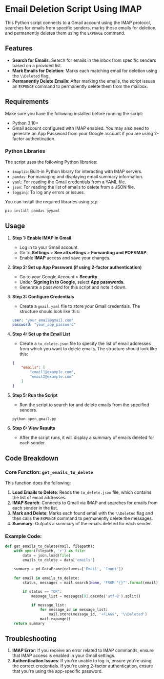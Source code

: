 # Email Deletion Script Using IMAP

This Python script connects to a Gmail account using the IMAP protocol, searches for emails from specific senders, marks those emails for deletion, and permanently deletes them using the `EXPUNGE` command.

## Features
- **Search for Emails**: Search for emails in the inbox from specific senders based on a provided list.
- **Mark Emails for Deletion**: Marks each matching email for deletion using the `\\Deleted` flag.
- **Permanently Delete Emails**: After marking the emails, the script issues an `EXPUNGE` command to permanently delete them from the mailbox.

## Requirements

Make sure you have the following installed before running the script:

- Python 3.10+
- Gmail account configured with IMAP enabled. You may also need to generate an App Password from your Google account if you are using 2-factor authentication.
  
### Python Libraries

The script uses the following Python libraries:
- `imaplib`: Built-in Python library for interacting with IMAP servers.
- `pandas`: For managing and displaying email summary information.
- `yaml`: For reading the Gmail credentials from a YAML file.
- `json`: For reading the list of emails to delete from a JSON file.
- `logging`: To log any errors or issues.

You can install the required libraries using `pip`:

```bash
pip install pandas pyyaml
```

## Usage

1. **Step 1: Enable IMAP in Gmail**
   - Log in to your Gmail account.
   - Go to **Settings** > **See all settings** > **Forwarding and POP/IMAP**.
   - Enable **IMAP** access and save your changes.

2. **Step 2: Set up App Password (if using 2-factor authentication)**
   - Go to your Google Account > **Security**.
   - Under **Signing in to Google**, select **App passwords**.
   - Generate a password for this script and note it down.

3. **Step 3: Configure Credentials**
   - Create a `gmail.yaml` file to store your Gmail credentials. The structure should look like this:

   ```yaml
   user: "your_email@gmail.com"
   password: "your_app_password"
   ```

4. **Step 4: Set up the Email List**
   - Create a `to_delete.json` file to specify the list of email addresses from which you want to delete emails. The structure should look like this:

   ```json
   {
       "emails": [
           "email1@example.com",
           "email2@example.com"
       ]
   }
   ```

5. **Step 5: Run the Script**
   - Run the script to search for and delete emails from the specified senders.

   ```bash
   python open_gmail.py
   ```

6. **Step 6: View Results**
   - After the script runs, it will display a summary of emails deleted for each sender.

## Code Breakdown

### Core Function: `get_emails_to_delete`

This function does the following:

1. **Load Emails to Delete**: Reads the `to_delete.json` file, which contains the list of email addresses.
2. **IMAP Search**: Connects to Gmail via IMAP and searches for emails from each sender in the list.
3. **Mark and Delete**: Marks each found email with the `\\Deleted` flag and then calls the `EXPUNGE` command to permanently delete the messages.
4. **Summary**: Outputs a summary of the emails deleted for each sender.

### Example Code:

```python
def get_emails_to_delete(mail, filepath):
    with open(filepath, 'r') as file:
        data = json.load(file)
        emails_to_delete = data['emails']

    summary = pd.DataFrame(columns=['Email', 'Count'])
    
    for email in emails_to_delete:
        status, messages = mail.search(None, 'FROM "{}"'.format(email))
        
        if status == "OK":
            message_list = messages[0].decode('utf-8').split()

            if message_list:
                for message_id in message_list:
                    mail.store(message_id, '+FLAGS', '\\Deleted')
                mail.expunge()
    return summary
```

## Troubleshooting

1. **IMAP Error**: If you receive an error related to IMAP commands, ensure that IMAP access is enabled in your Gmail settings.
2. **Authentication Issues**: If you're unable to log in, ensure you're using the correct credentials. If you're using 2-factor authentication, ensure that you're using the app-specific password.
